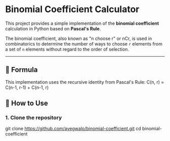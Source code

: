 # Binomial Coefficient Calculator 

This project provides a simple implementation of the **binomial coefficient** calculation in Python based on **Pascal's Rule**.

The binomial coefficient, also known as "n choose r" or nCr, is used in combinatorics to determine the number of ways to choose `r` elements from a set of `n` elements without regard to the order of selection.

---

## 🧠 Formula

This implementation uses the recursive identity from Pascal's Rule:
C(n, r) = C(n-1, r-1) + C(n-1, r)


## 🚀 How to Use
### 1. Clone the repository
git clone https://github.com/ayegwalo/binomial-coefficient.git
cd binomial-coefficient

